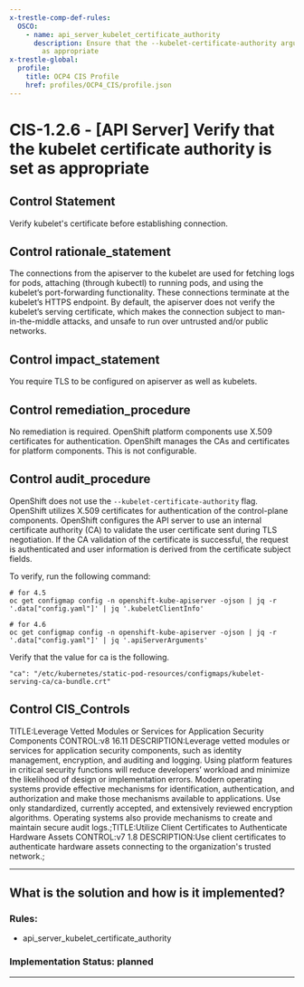 ```yaml
---
x-trestle-comp-def-rules:
  OSCO:
    - name: api_server_kubelet_certificate_authority
      description: Ensure that the --kubelet-certificate-authority argument is set
        as appropriate
x-trestle-global:
  profile:
    title: OCP4 CIS Profile
    href: profiles/OCP4_CIS/profile.json
---
```


# CIS-1.2.6 - \[API Server\] Verify that the kubelet certificate authority is set as appropriate

## Control Statement

Verify kubelet's certificate before establishing connection.

## Control rationale_statement

The connections from the apiserver to the kubelet are used for fetching logs for pods, attaching (through kubectl) to running pods, and using the kubelet’s port-forwarding functionality. These connections terminate at the kubelet’s HTTPS endpoint. By default, the apiserver does not verify the kubelet’s serving certificate, which makes the connection subject to man-in-the-middle attacks, and unsafe to run over untrusted and/or public networks.

## Control impact_statement

You require TLS to be configured on apiserver as well as kubelets.

## Control remediation_procedure

No remediation is required. OpenShift platform components use X.509 certificates for authentication. OpenShift manages the CAs and certificates for platform components. This is not configurable.

## Control audit_procedure

OpenShift does not use the `--kubelet-certificate-authority` flag. OpenShift utilizes X.509 certificates for authentication of the control-plane components. OpenShift configures the API server to use an internal certificate authority (CA) to validate the user certificate sent during TLS negotiation. If the CA validation of the certificate is successful, the request is authenticated and user information is derived from the certificate subject fields. 

To verify, run the following command:

```
# for 4.5
oc get configmap config -n openshift-kube-apiserver -ojson | jq -r '.data["config.yaml"]' | jq '.kubeletClientInfo' 

# for 4.6
oc get configmap config -n openshift-kube-apiserver -ojson | jq -r '.data["config.yaml"]' | jq '.apiServerArguments'
```

Verify that the value for ca is the following.

`"ca": "/etc/kubernetes/static-pod-resources/configmaps/kubelet-serving-ca/ca-bundle.crt"`

## Control CIS_Controls

TITLE:Leverage Vetted Modules or Services for Application Security Components CONTROL:v8 16.11 DESCRIPTION:Leverage vetted modules or services for application security components, such as identity management, encryption, and auditing and logging. Using platform features in critical security functions will reduce developers’ workload and minimize the likelihood of design or implementation errors. Modern operating systems provide effective mechanisms for identification, authentication, and authorization and make those mechanisms available to applications. Use only standardized, currently accepted, and extensively reviewed encryption algorithms. Operating systems also provide mechanisms to create and maintain secure audit logs.;TITLE:Utilize Client Certificates to Authenticate Hardware Assets CONTROL:v7 1.8 DESCRIPTION:Use client certificates to authenticate hardware assets connecting to the organization's trusted network.;

______________________________________________________________________

## What is the solution and how is it implemented?

<!-- For implementation status enter one of: implemented, partial, planned, alternative, not-applicable -->

<!-- Note that the list of rules under ### Rules: is read-only and changes will not be captured after assembly to JSON -->

<!-- Add control implementation description here for control: CIS-1.2.6 -->

### Rules:

  - api_server_kubelet_certificate_authority

### Implementation Status: planned

______________________________________________________________________
